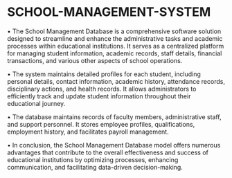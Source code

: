 # SCHOOL-MANAGEMENT-SYSTEM

•	The School Management Database is a comprehensive software solution designed to streamline and enhance the administrative tasks and academic processes within educational institutions. It serves as a centralized platform for managing student information, academic records, staff details, financial transactions, and various other aspects of school operations. 

•	The system maintains detailed profiles for each student, including personal details, contact information, academic history, attendance records, disciplinary actions, and health records. It allows administrators to efficiently track and update student information throughout their educational journey.


•	The database maintains records of faculty members, administrative staff, and support personnel. It stores employee profiles, qualifications, employment history, and facilitates payroll management.

•	In conclusion, the School Management Database model offers numerous advantages that contribute to the overall effectiveness and success of educational institutions by optimizing processes, enhancing communication, and facilitating data-driven decision-making.

